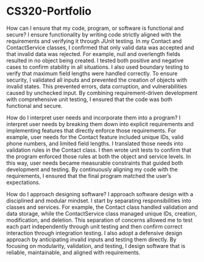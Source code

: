 # CS320-Portfolio
How can I ensure that my code, program, or software is functional and secure?
I ensure functionality by writing code strictly aligned with the requirements and verifying it through JUnit testing. In my Contact and ContactService classes, I confirmed that only valid data was accepted and that invalid data was rejected. For example, null and overlength fields resulted in no object being created. I tested both positive and negative cases to confirm stability in all situations. I also used boundary testing to verify that maximum field lengths were handled correctly. To ensure security, I validated all inputs and prevented the creation of objects with invalid states. This prevented errors, data corruption, and vulnerabilities caused by unchecked input. By combining requirement-driven development with comprehensive unit testing, I ensured that the code was both functional and secure.

How do I interpret user needs and incorporate them into a program?
I interpret user needs by breaking them down into explicit requirements and implementing features that directly enforce those requirements. For example, user needs for the Contact feature included unique IDs, valid phone numbers, and limited field lengths. I translated those needs into validation rules in the Contact class. I then wrote unit tests to confirm that the program enforced those rules at both the object and service levels. In this way, user needs became measurable constraints that guided both development and testing. By continuously aligning my code with the requirements, I ensured that the final program matched the user’s expectations.

How do I approach designing software?
I approach software design with a disciplined and modular mindset. I start by separating responsibilities into classes and services. For example, the Contact class handled validation and data storage, while the ContactService class managed unique IDs, creation, modification, and deletion. This separation of concerns allowed me to test each part independently through unit testing and then confirm correct interaction through integration testing. I also adopt a defensive design approach by anticipating invalid inputs and testing them directly. By focusing on modularity, validation, and testing, I design software that is reliable, maintainable, and aligned with requirements.
